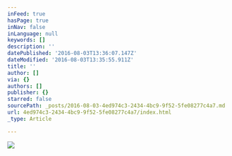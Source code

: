 ```yaml
---
inFeed: true
hasPage: true
inNav: false
inLanguage: null
keywords: []
description: ''
datePublished: '2016-08-03T13:36:07.147Z'
dateModified: '2016-08-03T13:35:55.911Z'
title: ''
author: []
via: {}
authors: []
publisher: {}
starred: false
sourcePath: _posts/2016-08-03-4ed974c3-2434-4bc9-9f52-5fe08277c4a7.md
url: 4ed974c3-2434-4bc9-9f52-5fe08277c4a7/index.html
_type: Article

---
```

![](https://the-grid-user-content.s3-us-west-2.amazonaws.com/f1d26b9f-fd4c-4a5b-b231-07a16feb81a8.jpg)